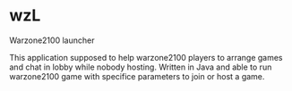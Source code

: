 # wzL
Warzone2100 launcher

This application supposed to help warzone2100 players to arrange games and chat in lobby while nobody hosting. Written in Java and able to run warzone2100 game with specifice parameters to join or host a game.
